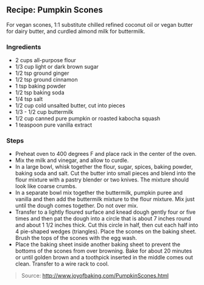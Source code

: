 ## Recipe: Pumpkin Scones
For vegan scones, 1:1 substitute chilled refined coconut oil or vegan butter for dairy butter, and curdled almond milk for buttermilk.  


### Ingredients
 - 2 cups all-purpose flour
 - 1/3 cup light or dark brown sugar
 - 1/2 tsp ground ginger
 - 1/2 tsp ground cinnamon
 - 1 tsp baking powder
 - 1/2 tsp baking soda
 - 1/4 tsp salt
 - 1/2 cup cold unsalted butter, cut into pieces
 - 1/3 - 1/2 cup buttermilk
 - 1/2 cup canned pure pumpkin or roasted kabocha squash
 - 1 teaspoon pure vanilla extract

### Steps
 - Preheat oven to 400 degrees F and place rack in the center of the oven.
 - Mix the milk and vinegar, and allow to curdle.
 - In a large bowl, whisk together the flour, sugar, spices, baking powder, baking soda and salt. Cut the butter into small pieces and blend into the flour mixture with a pastry blender or two knives. The mixture should look like coarse crumbs.
 - In a separate bowl mix together the buttermilk, pumpkin puree and vanilla and then add the buttermilk mixture to the flour mixture. Mix just until the dough comes together. Do not over mix.
 - Transfer to a lightly floured surface and knead dough gently four or five times and then pat the dough into a circle that is about 7 inches round and about 1 1/2 inches thick. Cut this circle in half, then cut each half into 4 pie-shaped wedges (triangles). Place the scones on the baking sheet. Brush the tops of the scones with the egg wash.
 - Place the baking sheet inside another baking sheet to prevent the bottoms of the scones from over browning. Bake for about 20 minutes or until golden brown and a toothpick inserted in the middle comes out clean. Transfer to a wire rack to cool.

> Source: http://www.joyofbaking.com/PumpkinScones.html